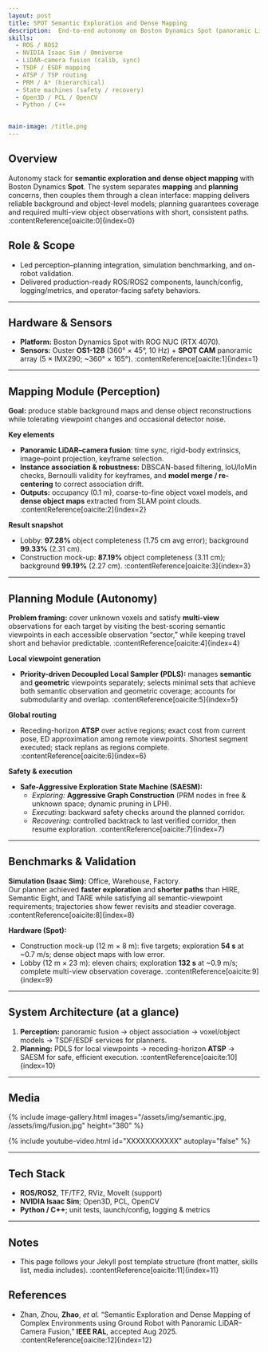 ```yaml
---
layout: post
title: SPOT Semantic Exploration and Dense Mapping
description:  End-to-end autonomy on Boston Dynamics Spot (panoramic LiDAR–camera mapping, semantic-aware planning, and safe-aggressive exploration validated in simulation and on hardware)
skills: 
  - ROS / ROS2
  - NVIDIA Isaac Sim / Omniverse
  - LiDAR–camera fusion (calib, sync)
  - TSDF / ESDF mapping
  - ATSP / TSP routing
  - PRM / A* (hierarchical)
  - State machines (safety / recovery)
  - Open3D / PCL / OpenCV
  - Python / C++
  

main-image: /title.png
---
```


## Overview
Autonomy stack for **semantic exploration and dense object mapping** with Boston Dynamics **Spot**. The system separates **mapping** and **planning** concerns, then couples them through a clean interface: mapping delivers reliable background and object-level models; planning guarantees coverage and required multi-view object observations with short, consistent paths. :contentReference[oaicite:0]{index=0}

## Role & Scope
- Led perception–planning integration, simulation benchmarking, and on-robot validation.  
- Delivered production-ready ROS/ROS2 components, launch/config, logging/metrics, and operator-facing safety behaviors.

---

## Hardware & Sensors
- **Platform:** Boston Dynamics Spot with ROG NUC (RTX 4070).  
- **Sensors:** Ouster **OS1-128** (360° × 45°, 10 Hz) + **SPOT CAM** panoramic array (5 × IMX290; ~360° × 165°). :contentReference[oaicite:1]{index=1}

---

## Mapping Module (Perception)
**Goal:** produce stable background maps and dense object reconstructions while tolerating viewpoint changes and occasional detector noise.

**Key elements**
- **Panoramic LiDAR–camera fusion**: time sync, rigid-body extrinsics, image–point projection, keyframe selection.  
- **Instance association & robustness:** DBSCAN-based filtering, IoU/IoMin checks, Bernoulli validity for keyframes, and **model merge / re-centering** to correct association drift.  
- **Outputs:** occupancy (0.1 m), coarse-to-fine object voxel models, and **dense object maps** extracted from SLAM point clouds. :contentReference[oaicite:2]{index=2}

**Result snapshot**  
- Lobby: **97.28%** object completeness (1.75 cm avg error); background **99.33%** (2.31 cm).  
- Construction mock-up: **87.19%** object completeness (3.11 cm); background **99.19%** (2.27 cm). :contentReference[oaicite:3]{index=3}

---

## Planning Module (Autonomy)
**Problem framing:** cover unknown voxels and satisfy **multi-view** observations for each target by visiting the best-scoring semantic viewpoints in each accessible observation “sector,” while keeping travel short and behavior predictable. :contentReference[oaicite:4]{index=4}

**Local viewpoint generation**
- **Priority-driven Decoupled Local Sampler (PDLS):** manages **semantic** and **geometric** viewpoints separately; selects minimal sets that achieve both semantic observation and geometric coverage; accounts for submodularity and overlap. :contentReference[oaicite:5]{index=5}

**Global routing**
- Receding-horizon **ATSP** over active regions; exact cost from current pose, ED approximation among remote viewpoints. Shortest segment executed; stack replans as regions complete. :contentReference[oaicite:6]{index=6}

**Safety & execution**
- **Safe-Aggressive Exploration State Machine (SAESM):**  
  - *Exploring:* **Aggressive Graph Construction** (PRM nodes in free & unknown space; dynamic pruning in LPH).  
  - *Executing:* backward safety checks around the planned corridor.  
  - *Recovering:* controlled backtrack to last verified corridor, then resume exploration. :contentReference[oaicite:7]{index=7}

---

## Benchmarks & Validation
**Simulation (Isaac Sim):** Office, Warehouse, Factory.  
Our planner achieved **faster exploration** and **shorter paths** than HIRE, Semantic Eight, and TARE while satisfying all semantic-viewpoint requirements; trajectories show fewer revisits and steadier coverage. :contentReference[oaicite:8]{index=8}

**Hardware (Spot):**  
- Construction mock-up (12 m × 8 m): five targets; exploration **54 s** at ~0.7 m/s; dense object maps with low error.  
- Lobby (12 m × 23 m): eleven chairs; exploration **132 s** at ~0.9 m/s; complete multi-view observation coverage. :contentReference[oaicite:9]{index=9}

---

## System Architecture (at a glance)
1. **Perception:** panoramic fusion → object association → voxel/object models → TSDF/ESDF services for planners.  
2. **Planning:** PDLS for local viewpoints → receding-horizon **ATSP** → SAESM for safe, efficient execution. :contentReference[oaicite:10]{index=10}

---

## Media
{% include image-gallery.html images="/assets/img/semantic.jpg, /assets/img/fusion.jpg" height="380" %}

{% include youtube-video.html id="XXXXXXXXXXX" autoplay="false" %}

---

## Tech Stack
- **ROS/ROS2**, TF/TF2, RViz, MoveIt (support)  
- **NVIDIA Isaac Sim**; Open3D, PCL, OpenCV  
- **Python / C++**; unit tests, launch/config, logging & metrics

---

## Notes
- This page follows your Jekyll post template structure (front matter, skills list, media includes). :contentReference[oaicite:11]{index=11}

## References
- Zhan, Zhou, **Zhao**, *et al.* “Semantic Exploration and Dense Mapping of Complex Environments using Ground Robot with Panoramic LiDAR–Camera Fusion,” **IEEE RAL**, accepted Aug 2025. :contentReference[oaicite:12]{index=12}
